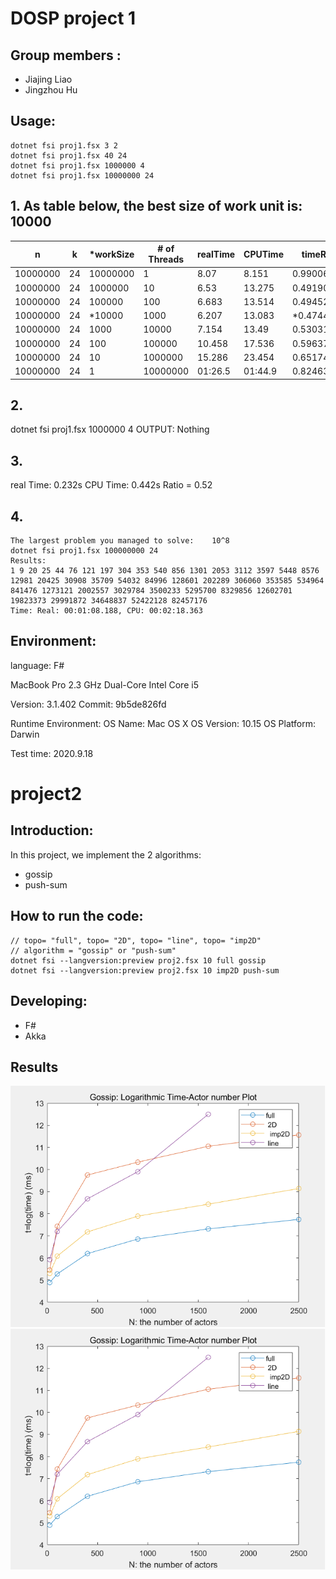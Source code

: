 # DOSP project 1

## Group members :
- Jiajing Liao
- Jingzhou Hu

## Usage:
```
dotnet fsi proj1.fsx 3 2
dotnet fsi proj1.fsx 40 24
dotnet fsi proj1.fsx 1000000 4
dotnet fsi proj1.fsx 10000000 24
```

## 1. As table below, the best size of work unit is: 10000
|     n           |     k     |    *workSize    |     # of Threads    |     realTime    |     CPUTime    |     timeRatio     |
|-----------------|-----------|-----------------|---------------------|-----------------|----------------|-------------------|
|     10000000    |     24    |     10000000    |     1               |     8.07        |     8.151      |     0.99006257    |
|     10000000    |     24    |     1000000     |     10              |     6.53        |     13.275     |     0.49190207    |
|     10000000    |     24    |     100000      |     100             |     6.683       |     13.514     |     0.4945242     |
|     10000000    |     24    |    *10000       |     1000            |     6.207       |     13.083     |    *0.47443247    |
|     10000000    |     24    |     1000        |     10000           |     7.154       |     13.49      |     0.53031875    |
|     10000000    |     24    |     100         |     100000          |     10.458      |     17.536     |     0.59637318    |
|     10000000    |     24    |     10          |     1000000         |     15.286      |     23.454     |     0.65174384    |
|     10000000    |     24    |     1           |     10000000        |     01:26.5     |     01:44.9    |     0.82463696    |



## 2.
					
dotnet fsi proj1.fsx 1000000 4
OUTPUT:  Nothing

## 3.
real Time:  0.232s 
CPU Time: 0.442s
Ratio = 0.52
 
					



## 4. 
```
The largest problem you managed to solve:    10^8
dotnet fsi proj1.fsx 100000000 24
Results: 
1 9 20 25 44 76 121 197 304 353 540 856 1301 2053 3112 3597 5448 8576 12981 20425 30908 35709 54032 84996 128601 202289 306060 353585 534964 841476 1273121 2002557 3029784 3500233 5295700 8329856 12602701 19823373 29991872 34648837 52422128 82457176
Time: Real: 00:01:08.188, CPU: 00:02:18.363	
```
 



## Environment:
language: F#

MacBook Pro 
2.3 GHz Dual-Core Intel Core i5

 Version:   3.1.402
 Commit:    9b5de826fd

Runtime Environment:
 OS Name:     Mac OS X
 OS Version:  10.15
 OS Platform: Darwin

Test time: 2020.9.18
		 	 		
					

# project2

## Introduction:
In this project, we implement the 2 algorithms:
- gossip
- push-sum

## How to run the code:
```
// topo= "full", topo= "2D", topo= "line", topo= "imp2D" 
// algorithm = "gossip" or "push-sum"
dotnet fsi --langversion:preview proj2.fsx 10 full gossip
dotnet fsi --langversion:preview proj2.fsx 10 imp2D push-sum
```

## Developing:
- F#
- Akka

## Results
![](project2/pictures/Picture1.png)
![](project2/pictures/Picture1.png)